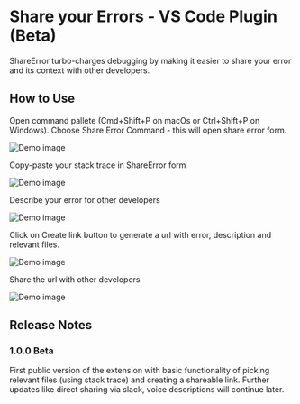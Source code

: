 # Share your Errors - VS Code Plugin (Beta)

ShareError turbo-charges debugging by making it easier to share your error and its context with other developers.


## How to Use

Open command pallete (Cmd+Shift+P on macOs or Ctrl+Shift+P on Windows). Choose Share Error Command - this will open share error form. 


![Demo image](https://storage.googleapis.com/discover-easy.appspot.com/Public/Screenshot%202022-05-11%20at%2010.07.24%20AM.png)


Copy-paste your stack trace in ShareError form

![Demo image](https://storage.googleapis.com/discover-easy.appspot.com/Public/Screenshot%202022-05-11%20at%2010.08.42%20AM.png)

Describe your error for other developers 

![Demo image](https://storage.googleapis.com/discover-easy.appspot.com/Public/Screenshot%202022-05-11%20at%2010.10.31%20AM.png)

Click on Create link button to generate a url with error, description and relevant files.

![Demo image](https://storage.googleapis.com/discover-easy.appspot.com/Public/Screenshot%202022-05-11%20at%2010.11.15%20AM.png)

Share the url with other developers 

![Demo image](https://storage.googleapis.com/discover-easy.appspot.com/Public/Screenshot%202022-05-11%20at%2010.11.28%20AM.png)

## Release Notes


### 1.0.0 Beta

First public version of the extension with basic functionality of picking relevant files (using stack trace) and creating a shareable link. Further updates like direct sharing via slack, voice descriptions will continue later. 